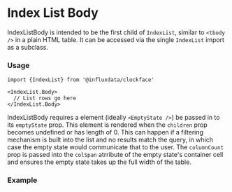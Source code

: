 # Index List Body

IndexListBody is intended to be the first child of `IndexList`, similar to `<tbody />` in a plain HTML table. It can be accessed via the single `IndexList` import as a subclass.

### Usage
```tsx
import {IndexList} from '@influxdata/clockface'
```
```tsx
<IndexList.Body>
  // List rows go here
</IndexList.Body>
```

IndexListBody requires a element (ideally `<EmptyState />`) be passed in to its `emptyState` prop. This element is rendered when the `children` prop becomes undefined or has length of 0. This can happen if a filtering mechanism is built into the list and no results match the query, in which case the empty state would communicate that to the user. The `columnCount` prop is passed into the `colSpan` atrribute of the empty state's container cell and ensures the empty state takes up the full width of the table.

### Example
<!-- STORY -->

<!-- STORY HIDE START -->

<!-- STORY HIDE END -->

<!-- PROPS -->
